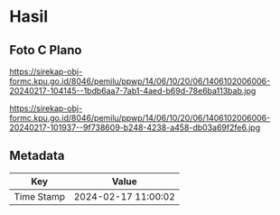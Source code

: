 # Hasil

## Foto C Plano

https://sirekap-obj-formc.kpu.go.id/8046/pemilu/ppwp/14/06/10/20/06/1406102006006-20240217-104145--1bdb6aa7-7ab1-4aed-b69d-78e6ba113bab.jpg

https://sirekap-obj-formc.kpu.go.id/8046/pemilu/ppwp/14/06/10/20/06/1406102006006-20240217-101937--9f738609-b248-4238-a458-db03a69f2fe6.jpg


## Metadata

| Key        | Value               |
| ---------- | ------------------- |
| Time Stamp | 2024-02-17 11:00:02 |



